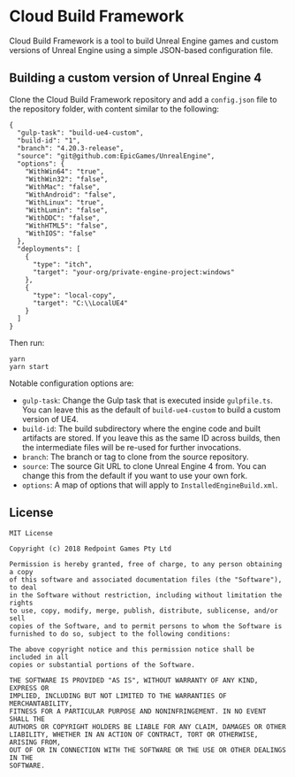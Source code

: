 # Cloud Build Framework

Cloud Build Framework is a tool to build Unreal Engine games and custom versions of Unreal Engine using a simple JSON-based configuration file.

## Building a custom version of Unreal Engine 4

Clone the Cloud Build Framework repository and add a `config.json` file to the repository folder, with content similar to the following:

```
{
  "gulp-task": "build-ue4-custom",
  "build-id": "1",
  "branch": "4.20.3-release",
  "source": "git@github.com:EpicGames/UnrealEngine",
  "options": {
    "WithWin64": "true",
    "WithWin32": "false",
    "WithMac": "false",
    "WithAndroid": "false",
    "WithLinux": "true",
    "WithLumin": "false",
    "WithDDC": "false",
    "WithHTML5": "false",
    "WithIOS": "false"
  },
  "deployments": [
    {
      "type": "itch",
      "target": "your-org/private-engine-project:windows"
    },
    {
      "type": "local-copy",
      "target": "C:\\LocalUE4"
    }
  ]
}
```

Then run:

```
yarn
yarn start
```

Notable configuration options are:

- `gulp-task`: Change the Gulp task that is executed inside `gulpfile.ts`. You can leave this as the default of `build-ue4-custom` to build a custom version of UE4.
- `build-id`: The build subdirectory where the engine code and built artifacts are stored. If you leave this as the same ID across builds, then the intermediate files will be re-used for further invocations.
- `branch`: The branch or tag to clone from the source repository.
- `source`: The source Git URL to clone Unreal Engine 4 from. You can change this from the default if you want to use your own fork.
- `options`: A map of options that will apply to `InstalledEngineBuild.xml`.

## License

```
MIT License

Copyright (c) 2018 Redpoint Games Pty Ltd

Permission is hereby granted, free of charge, to any person obtaining a copy
of this software and associated documentation files (the "Software"), to deal
in the Software without restriction, including without limitation the rights
to use, copy, modify, merge, publish, distribute, sublicense, and/or sell
copies of the Software, and to permit persons to whom the Software is
furnished to do so, subject to the following conditions:

The above copyright notice and this permission notice shall be included in all
copies or substantial portions of the Software.

THE SOFTWARE IS PROVIDED "AS IS", WITHOUT WARRANTY OF ANY KIND, EXPRESS OR
IMPLIED, INCLUDING BUT NOT LIMITED TO THE WARRANTIES OF MERCHANTABILITY,
FITNESS FOR A PARTICULAR PURPOSE AND NONINFRINGEMENT. IN NO EVENT SHALL THE
AUTHORS OR COPYRIGHT HOLDERS BE LIABLE FOR ANY CLAIM, DAMAGES OR OTHER
LIABILITY, WHETHER IN AN ACTION OF CONTRACT, TORT OR OTHERWISE, ARISING FROM,
OUT OF OR IN CONNECTION WITH THE SOFTWARE OR THE USE OR OTHER DEALINGS IN THE
SOFTWARE.
```

